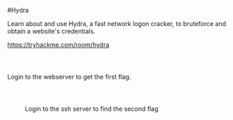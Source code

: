#Hydra 

<!-- wp:paragraph -->
<p>Learn about and use Hydra, a fast network logon cracker, to bruteforce and obtain a website's credentials.</p>
<!-- /wp:paragraph -->

<!-- wp:paragraph -->
<p><a href="https://tryhackme.com/room/hydra">https://tryhackme.com/room/hydra</a></p>
<!-- /wp:paragraph -->

<!-- wp:image {"id":91,"sizeSlug":"large","linkDestination":"none"} -->
<figure class="wp-block-image size-large"><img src="https://persecure.files.wordpress.com/2022/02/image-4.png?w=1024" alt="" class="wp-image-91"/></figure>
<!-- /wp:image -->

<!-- wp:image {"id":93,"sizeSlug":"large","linkDestination":"none"} -->
<figure class="wp-block-image size-large"><img src="https://persecure.files.wordpress.com/2022/02/image-5.png?w=844" alt="" class="wp-image-93"/></figure>
<!-- /wp:image -->

<!-- wp:image {"id":94,"sizeSlug":"large","linkDestination":"none"} -->
<figure class="wp-block-image size-large"><img src="https://persecure.files.wordpress.com/2022/02/image-6.png?w=625" alt="" class="wp-image-94"/></figure>
<!-- /wp:image -->

<!-- wp:paragraph -->
<p>Login to the webserver to get the first flag.</p>
<!-- /wp:paragraph -->

<!-- wp:image {"id":96,"sizeSlug":"large","linkDestination":"none"} -->
<figure class="wp-block-image size-large"><img src="https://persecure.files.wordpress.com/2022/02/image-7.png?w=1024" alt="" class="wp-image-96"/></figure>
<!-- /wp:image -->

<!-- wp:image {"id":99,"sizeSlug":"large","linkDestination":"none"} -->
<figure class="wp-block-image size-large"><img src="https://persecure.files.wordpress.com/2022/02/image-9.png?w=631" alt="" class="wp-image-99"/></figure>
<!-- /wp:image -->

<!-- wp:image {"id":100,"sizeSlug":"large","linkDestination":"none"} -->
<figure class="wp-block-image size-large"><img src="https://persecure.files.wordpress.com/2022/02/image-10.png?w=584" alt="" class="wp-image-100"/></figure>
<!-- /wp:image -->

<!-- wp:image {"id":102,"sizeSlug":"large","linkDestination":"none"} -->
<figure class="wp-block-image size-large"><img src="https://persecure.files.wordpress.com/2022/02/image-11.png?w=293" alt="" class="wp-image-102"/><figcaption>Login to the ssh server to find the second flag</figcaption></figure>
<!-- /wp:image -->

<!-- wp:image {"id":103,"sizeSlug":"large","linkDestination":"none"} -->
<figure class="wp-block-image size-large"><img src="https://persecure.files.wordpress.com/2022/02/image-12.png?w=614" alt="" class="wp-image-103"/></figure>
<!-- /wp:image -->
